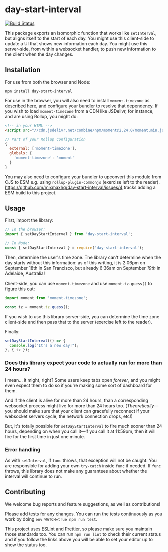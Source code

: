 # day-start-interval

[![Build Status](https://travis-ci.com/mixmaxhq/day-start-interval.svg?branch=master)](https://travis-ci.com/mixmaxhq/day-start-interval)

This package exports an isomorphic function that works like `setInterval`, but aligns itself to the
start of each day. You might use this client-side to update a UI that shows new information each
day. You might use this server-side, from within a websocket handler, to push new information to the
client when the day changes.

## Installation

For use from both the browser and Node:

`npm install day-start-interval`

For use in the browser, you will also need to install `moment-timezone` as described
[here](https://momentjs.com/timezone/docs/#/use-it/browser/), and configure your bundler to resolve
that dependency. If you wish to load `moment-timezone` from a CDN like JSDelivr, for instance, and
are using Rollup, you might do:

```html
<!-- in your HTML -->
<script src="//cdn.jsdelivr.net/combine/npm/moment@2.24.0/moment.min.js,npm/moment-timezone@0.5.26/builds/moment-timezone-with-data.min.js"></script>
```

```js
// Part of your Rollup configuration
{
  external: ['moment-timezone'],
  globals: {
    'moment-timezone': 'moment'
  }
}
```

You may also need to configure your bundler to upconvert this module from CJS to ESM e.g. using
`rollup-plugin-commonjs` (exercise left to the reader). https://github.com/mixmaxhq/day-start-interval/issues/4
tracks adding a ESM build to this project.

## Usage

First, import the library:

```js
// In the browser:
import { setDayStartInterval } from 'day-start-interval';
```

```js
// In Node:
const { setDayStartInterval } = require('day-start-interval');
```

Then, determine the user's time zone. The library can't determine when the day starts without this
information: as of this writing, it is 2:06pm on September 18th in San Francisco, but already
6:36am on September _19th_ in Adelaide, Australia!

Client-side, you can use `moment-timezone` and use `moment.tz.guess()` to figure this out:

```js
import moment from 'moment-timezone';

const tz = moment.tz.guess();
```

If you wish to use this library server-side, you can determine the time zone client-side and then
pass that to the server (exercise left to the reader).

Finally:

```js
setDayStartInterval(() => {
  console.log("It's a new day!");
}, { tz });
```

### Does this library expect your code to actually run for more than 24 hours?

I mean… it might, right? Some users keep tabs open _forever_, and you might even expect them to do
so if you're making some sort of dashboard for them.

And if the client is alive for more than 24 hours, than a corresponding websocket process might
live for more than 24 hours too. (_Theoretically_&mdash;you should make sure that your client can
gracefully reconnect if your websocket servers cycle, the network connection drops, etc!)

But, it's totally possible for `setDayStartInterval` to fire much sooner than 24 hours, depending
on when you call it&mdash;if you call it at 11:59pm, then it will fire for the first time in just
one minute.

### Error handling

As with `setInterval`, if `func` throws, that exception will not be caught. You are responsible
for adding your own `try-catch` inside `func` if needed. If `func` throws, this library does not
make any guarantees about whether the interval will continue to run.

## Contributing

We welcome bug reports and feature suggestions, as well as contributions!

Please add tests for any changes. You can run the tests continuously as you work by doing `env
WATCH=true npm run test`.

This project uses [ESLint](https://eslint.org) and [Prettier](https://prettier.io), so please
make sure you maintain those standards too. You can run `npm run lint` to check their current
status and if you follow the links above you will be able to set your editor up to show the
status too.
